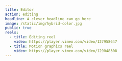 ```yaml
---
title: Editor
action: editing
headline: A clever headline can go here
image: /static/img/hybrid-color.jpg
public: true
reels:
  - title: Editing reel
    video: https://player.vimeo.com/video/127958647
  - title: Motion graphics reel
    video: https://player.vimeo.com/video/129048308
---
```

